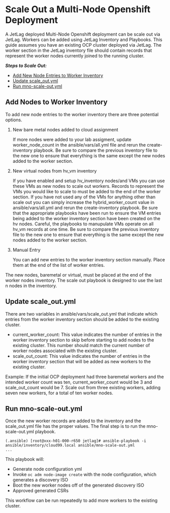 # Scale Out a Multi-Node Openshift Deployment

A JetLag deployed Multi-Node Openshift deployment can be scale out via JetLag. Workers can be added using JetLag Inventory and Playbooks. This guide assumes you have an existing OCP cluster deployed via JetLag. The worker section in the JetLag inventory file should contain records that represent the worker nodes currently joined to the running cluster.

_**Steps to Scale Out:**_
- [Add New Node Entries to Worker Inventory](#add-new-node-entries-to-worker-inventory)
- [Update scale_out.yml](#update-scale_out.yml)
- [Run mno-scale-out.yml](#run-mno-scale-out.yml)

## Add Nodes to Worker Inventory
To add new node entries to the worker inventory there are three potential options.

1. New bare metal nodes added to cloud assignment

	If more nodes were added to your lab assigment, update worker_node_count in the ansible/vars/all.yml file and rerun the create-inventory playbook. Be sure to compare the previous inventory file to the new one to ensure that everything is the same except the new nodes added to the worker section.

2. New virtual nodes from hv_vm inventory

	If you have enabled and setup hv_inventory nodes/and VMs you can use these VMs as new nodes to scale out workers. Records to represent the VMs you would like to scale to must be added to the end of the worker section. If you have not used any of the VMs for anything other than scale out you can simply increase the hybrid_worker_count value in ansible/vars/all.yml and rerun the create-inventory playbook. Be sure that the appropriate playbooks have been run to ensure the VM entries being added to the worker inventory section have been created on the hv nodes. Careful, the playbooks to manupulate VMs operate on all hv_vm records at one time. Be sure to compare the previous inventory file to the new one to ensure that everything is the same except the new nodes added to the worker section.

3. Manual Entry

	You can add new entries to the worker inventory section manually. Place them at the end of the list of worker entries.

The new nodes, baremetal or virtual, must be placed at the end of the worker nodes inventory. The scale out playbook is designed to use the last n nodes in the inventory.

## Update scale_out.yml
There are two variables in ansible/vars/scale_out.yml that indicate which entries from the worker inventory section should be added to the existing cluster.

- current_worker_count: This value indicates the number of entries in the worker inventory section to skip before starting to add nodes to the existing cluster. This number should match the current number of worker nodes associated with the existing cluster.
- scale_out_count: This value indicates the number of entries in the worker inventory section that will be added as new workers to the existing cluster.

Example: If the initial OCP deployment had three baremetal workers and the intended worker count was ten, current_worker_count would be 3 and scale_out_count would be 7. Scale out from three existing workers, adding seven new workers, for a total of ten worker nodes.

## Run mno-scale-out.yml
Once the new worker records are added to the inventory and the scale_out.yml file has the proper values. The final step is to run the mno-scale-out.yml playbook.

```console
(.ansible) [root@xxx-h01-000-r650 jetlag]# ansible-playbook -i ansible/inventory/cloud99.local ansible/mno-scale-out.yml
...
```

This playbook will:
- Generate node configuration yml
- Invoke ```oc adm node-image create``` with the node configuration, which generates a discovery ISO
- Boot the new worker nodes off of the generated discovery ISO
- Approved generated CSRs

This workflow can be run repeatedly to add more workers to the existing cluster.